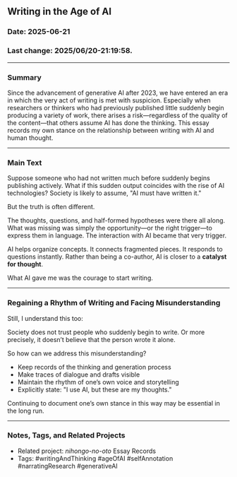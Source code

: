 ## Writing in the Age of AI

### Date: 2025-06-21

### Last change: 2025/06/20-21:19:58.

---

### Summary

Since the advancement of generative AI after 2023, we have entered an era in
which the very act of writing is met with suspicion. Especially when researchers
or thinkers who had previously published little suddenly begin producing a
variety of work, there arises a risk—regardless of the quality of the
content—that others assume AI has done the thinking. This essay records my own
stance on the relationship between writing with AI and human thought.

---

### Main Text

Suppose someone who had not written much before suddenly begins publishing
actively. What if this sudden output coincides with the rise of AI technologies?
Society is likely to assume, "AI must have written it."

But the truth is often different.

The thoughts, questions, and half-formed hypotheses were there all along. What
was missing was simply the opportunity—or the right trigger—to express them in
language. The interaction with AI became that very trigger.

AI helps organize concepts. It connects fragmented pieces. It responds to
questions instantly. Rather than being a co-author, AI is closer to a **catalyst
for thought**.

What AI gave me was the courage to start writing.

---

### Regaining a Rhythm of Writing and Facing Misunderstanding

Still, I understand this too:

Society does not trust people who suddenly begin to write. Or more precisely, it
doesn’t believe that the person wrote it alone.

So how can we address this misunderstanding?

- Keep records of the thinking and generation process
- Make traces of dialogue and drafts visible
- Maintain the rhythm of one’s own voice and storytelling
- Explicitly state: "I use AI, but these are my thoughts."

Continuing to document one’s own stance in this way may be essential in the long
run.

---

### Notes, Tags, and Related Projects

- Related project: _nihongo-no-oto_ Essay Records
- Tags: #writingAndThinking #ageOfAI #selfAnnotation #narratingResearch
  #generativeAI
